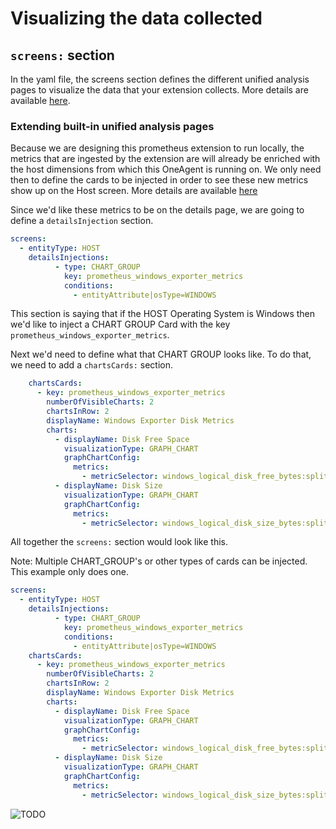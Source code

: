 # Visualizing the data collected 

## `screens:` section

In the yaml file, the screens section defines the different unified analysis pages to visualize the data that your extension collects. More details are available [here](https://www.dynatrace.com/support/help/shortlink/ua-pages).

### Extending built-in unified analysis pages 

Because we are designing this prometheus extension to run locally, the metrics that are ingested by the extension are will already be enriched with the host dimensions from which this OneAgent is running on. We only need then to define the cards to be injected in order to see these new metrics show up on the Host screen. More details are available [here](https://www.dynatrace.com/support/help/shortlink/extend-ua-pages)

Since we'd like these metrics to be on the details page, we are going to define a `detailsInjection` section. 

```yaml
screens:
  - entityType: HOST
    detailsInjections:
          - type: CHART_GROUP
            key: prometheus_windows_exporter_metrics
            conditions:
              - entityAttribute|osType=WINDOWS
```

This section is saying that if the HOST Operating System is Windows then we'd like to inject a CHART GROUP Card with the key `prometheus_windows_exporter_metrics`. 

Next we'd need to define what that CHART GROUP looks like. To do that, we need to add a `chartsCards:` section.

```yaml
    chartsCards:
      - key: prometheus_windows_exporter_metrics
        numberOfVisibleCharts: 2
        chartsInRow: 2
        displayName: Windows Exporter Disk Metrics
        charts:
          - displayName: Disk Free Space
            visualizationType: GRAPH_CHART
            graphChartConfig:
              metrics:
                - metricSelector: windows_logical_disk_free_bytes:splitBy("volume")
          - displayName: Disk Size
            visualizationType: GRAPH_CHART
            graphChartConfig:
              metrics:
                - metricSelector: windows_logical_disk_size_bytes:splitBy("volume")
```

All together the `screens:` section would look like this. 

Note: Multiple CHART_GROUP's or other types of cards can be injected. This example only does one. 

```yaml
screens:
  - entityType: HOST
    detailsInjections:
          - type: CHART_GROUP
            key: prometheus_windows_exporter_metrics
            conditions:
              - entityAttribute|osType=WINDOWS
    chartsCards:
      - key: prometheus_windows_exporter_metrics
        numberOfVisibleCharts: 2
        chartsInRow: 2
        displayName: Windows Exporter Disk Metrics
        charts:
          - displayName: Disk Free Space
            visualizationType: GRAPH_CHART
            graphChartConfig:
              metrics:
                - metricSelector: windows_logical_disk_free_bytes:splitBy("volume")
          - displayName: Disk Size
            visualizationType: GRAPH_CHART
            graphChartConfig:
              metrics:
                - metricSelector: windows_logical_disk_size_bytes:splitBy("volume")
```

![TODO](../../../assets/images/...)